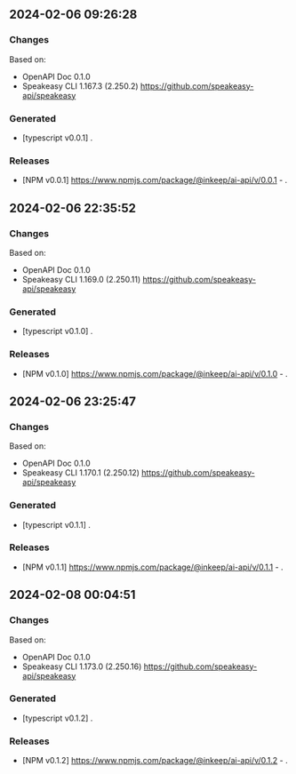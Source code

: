 

## 2024-02-06 09:26:28
### Changes
Based on:
- OpenAPI Doc 0.1.0 
- Speakeasy CLI 1.167.3 (2.250.2) https://github.com/speakeasy-api/speakeasy
### Generated
- [typescript v0.0.1] .
### Releases
- [NPM v0.0.1] https://www.npmjs.com/package/@inkeep/ai-api/v/0.0.1 - .

## 2024-02-06 22:35:52
### Changes
Based on:
- OpenAPI Doc 0.1.0 
- Speakeasy CLI 1.169.0 (2.250.11) https://github.com/speakeasy-api/speakeasy
### Generated
- [typescript v0.1.0] .
### Releases
- [NPM v0.1.0] https://www.npmjs.com/package/@inkeep/ai-api/v/0.1.0 - .

## 2024-02-06 23:25:47
### Changes
Based on:
- OpenAPI Doc 0.1.0 
- Speakeasy CLI 1.170.1 (2.250.12) https://github.com/speakeasy-api/speakeasy
### Generated
- [typescript v0.1.1] .
### Releases
- [NPM v0.1.1] https://www.npmjs.com/package/@inkeep/ai-api/v/0.1.1 - .

## 2024-02-08 00:04:51
### Changes
Based on:
- OpenAPI Doc 0.1.0 
- Speakeasy CLI 1.173.0 (2.250.16) https://github.com/speakeasy-api/speakeasy
### Generated
- [typescript v0.1.2] .
### Releases
- [NPM v0.1.2] https://www.npmjs.com/package/@inkeep/ai-api/v/0.1.2 - .